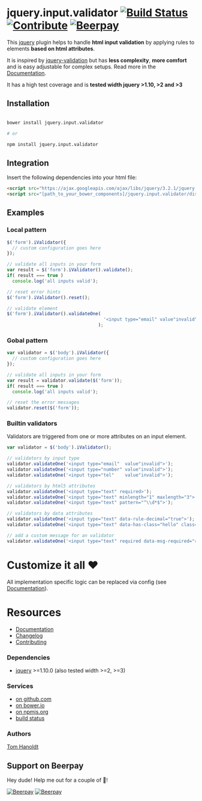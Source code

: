 # jquery.input.validator [![Build Status](https://travis-ci.org/creative-workflow/jquery.input.validator.svg?branch=master)](https://travis-ci.org/creative-workflow/jquery.input.validator) [![Contribute](https://img.shields.io/badge/Contribution-Open-brightgreen.svg)](CONTRIBUTING.md) [![Beerpay](https://beerpay.io/creative-workflow/jquery.input.validator/badge.svg?style=flat)](https://beerpay.io/creative-workflow/jquery.input.validator)

This [jquery](https://jquery.com) plugin helps to handle **html input validation** by applying rules to elements **based on html attributes**.

It is inspired by [jquery-validation](https://jqueryvalidation.org/) but has **less complexity**, **more comfort** and is easy adjustable for complex setups. Read more in the [Documentation](docs/DOCUMENTATION.md).

It has a high test coverage and is **tested width jquery >1.10, >2 and >3**

## Installation
```bash

bower install jquery.input.validator

# or

npm install jquery.input.validator

```    
## Integration
Insert the following dependencies into your html file:
```html
<script src="https://ajax.googleapis.com/ajax/libs/jquery/3.2.1/jquery.min.js"></script>
<script src="[path_to_your_bower_components]/jquery.input.validator/dist/jquery.input.validator.min.js">
```

## Examples
### Local pattern
```js
$('form').iValidator({
  // custom configuration goes here
});

// validate all inputs in your form
var result = $('form').iValidator().validate();
if( result === true )
  console.log('all inputs valid');

// reset error hints
$('form').iValidator().reset();

// validate element
$('form').iValidator().validateOne(
                                    '<input type="email" value"invalid">'
                                  );
```

### Gobal pattern
```js
var validator = $('body').iValidator({
  // custom configuration goes here
});

// validate all inputs in your form
var result = validator.validate($('form'));
if( result === true )
  console.log('all inputs valid');

// reset the error messages
validator.reset($('form'));
```

### Builtin validators
Validators are triggered from one or more attributes on an input element.
```js
var validator = $('body').iValidator();

// validators by input type
validator.validateOne('<input type="email"  value"invalid">');
validator.validateOne('<input type="number" value"invalid">');
validator.validateOne('<input type="tel"    value"invalid">');

// validators by html5 attributes
validator.validateOne('<input type="text" required>');
validator.validateOne('<input type="text" minlength="1" maxlength="3">');
validator.validateOne('<input type="text" pattern="^\\d*$">');

// validators by data attributes
validator.validateOne('<input type="text" data-rule-decimal="true">');
validator.validateOne('<input type="text" data-has-class="hello" class="hello">');

// add a custom message for an validator
validator.validateOne('<input type="text" required data-msg-required="required!">');
```

# Customize it all :hearts:
All implementation specific logic can be replaced via config (see [Documentation](docs/DOCUMENTATION.md)).

# Resources
  * [Documentation](docs/DOCUMENTATION.md)
  * [Changelog](docs/CHANGELOG.md)
  * [Contributing](docs/CONTRIBUTING.md)

### Dependencies
  * [jquery](https://jquery.com) >=1.10.0 (also tested width >=2, >=3)

### Services
  * [on github.com](https://github.com/creative-workflow/jquery.input.validator)
  * [on bower.io](http://bower.io/search/?q=jquery.input.validator)
  * [on npmjs.org](https://www.npmjs.com/package/jquery.input.validator)
  * [build status](https://travis-ci.org/creative-workflow/jquery.input.validator)

### Authors
  [Tom Hanoldt](https://www.tomhanoldt.info)

## Support on Beerpay
Hey dude! Help me out for a couple of :beers:!

[![Beerpay](https://beerpay.io/creative-workflow/jquery.input.validator/badge.svg?style=beer)](https://beerpay.io/creative-workflow/jquery.input.validator)  [![Beerpay](https://beerpay.io/creative-workflow/jquery.input.validator/make-wish.svg?style=flat)](https://beerpay.io/creative-workflow/jquery.input.validator?focus=wish)
